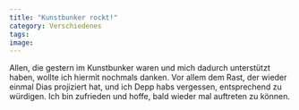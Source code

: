 ```yaml
---
title: "Kunstbunker rockt!"
category: Verschiedenes
tags: 
image: 
---
```


Allen, die gestern im Kunstbunker waren und mich dadurch unterstützt haben, wollte ich hiermit nochmals danken. Vor allem dem Rast, der wieder einmal Dias projiziert hat, und ich Depp habs vergessen, entsprechend zu würdigen. Ich bin zufrieden und hoffe, bald wieder mal auftreten zu können.

